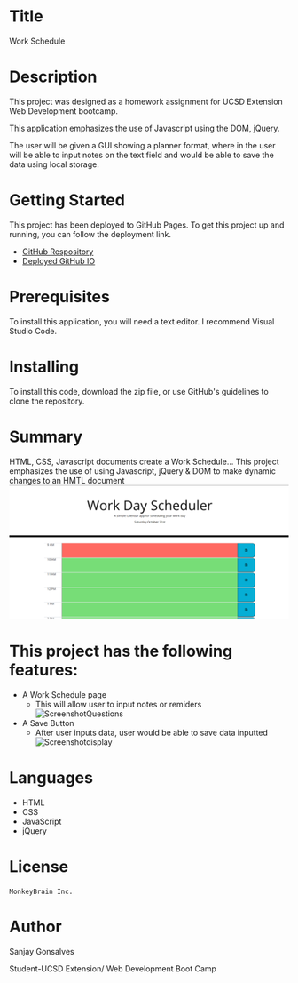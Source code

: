 # Title
Work Schedule
# Description
This project was designed as a homework assignment for UCSD Extension Web Development bootcamp.

This application emphasizes the use of Javascript using the DOM, jQuery.

The user will be given a GUI showing a planner format, where in the user will be able to input notes on the text field and would be able to save the data using local storage.

# Getting Started
This project has been deployed to GitHub Pages. To get this project up and running, you can follow the deployment link.
   + [GitHub Respository]() 
   + [Deployed GitHub IO]()

# Prerequisites
To install this application, you will need a text editor. I recommend Visual Studio Code.

# Installing
To install this code, download the zip file, or use GitHub's guidelines to clone the repository.

# Summary
HTML, CSS, Javascript documents create a Work Schedule...
This project emphasizes the use of using Javascript, jQuery & DOM to make dynamic changes to an HMTL document
  ![ScreenshotIntro](https://github.com/sanjay1626/Work-Schedule/blob/main/assests/Intro.jpg)

# This project has the following features:
+ A Work Schedule page
    - This will allow user to input notes or remiders
    ![ScreenshotQuestions]()
+ A Save Button
    - After user inputs data, user would be able to save data inputted
     ![Screenshotdisplay]()
  
# Languages
  + HTML
  + CSS
  + JavaScript
  + jQuery
  
# License
    MonkeyBrain Inc. 

# Author
  Sanjay Gonsalves
  
  Student-UCSD Extension/
  Web Development Boot Camp
